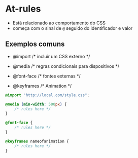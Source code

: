 # At-rules

* Está relacionado ao comportamento do CSS
* começa com o sinal de `@` seguido do identificador e valor

## Exemplos comuns

- @import        /* incluir um CSS externo */

- @media        /* regras condicionais para dispositivos */

- @font-face        /* fontes externas */

- @keyframes        /* Animation */

```css
@import "http://local.com/style.css";

@media (min-width: 500px) {
    /* rules here */
}

@font-face {
    /* rules here */
}

@keyframes nameofanimation {
    /* rules here */
}

```